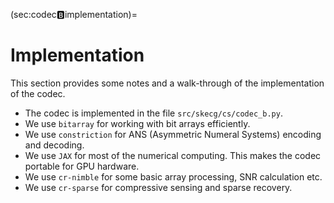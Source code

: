 (sec:codec:b:implementation)=
# Implementation


This section provides some notes and a walk-through of the implementation
of the codec.

* The codec is implemented in the file `src/skecg/cs/codec_b.py`.
* We use `bitarray` for working with bit arrays efficiently.
* We use `constriction` for ANS (Asymmetric Numeral Systems) encoding
  and decoding.
* We use `JAX` for most of the numerical computing. This makes the codec
  portable for GPU hardware.
* We use `cr-nimble` for some basic array processing, SNR calculation etc.
* We use `cr-sparse` for compressive sensing and sparse recovery.


